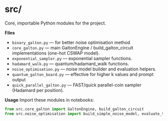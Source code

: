 # src/

Core, importable Python modules for the project.

**Files**
- `binary_galton.py` — for better noise optimisation method 
- `core_galton.py` — main GaltonEngine / build_galton_circuit implementations (one-hot CSWAP model).
- `exponential_sampler.py` — exponential sampler functions.
- `hadamard_walk.py` — quantum/hadamard_walk functions.
- `noise_optimisation.py` — noise model builder and evaluation helpers.
- `quantum_galton_board.py` — effective for higher k values and prompt output
- `quick_parallel_galton.py` — FAST/quick parallel-coin sampler (Hadamard per position).

**Usage**
Import these modules in notebooks:
```python
from src.core_galton import GaltonEngine, build_galton_circuit
from src.noise_optimisation import build_simple_noise_model, evaluate_transpile_levels
